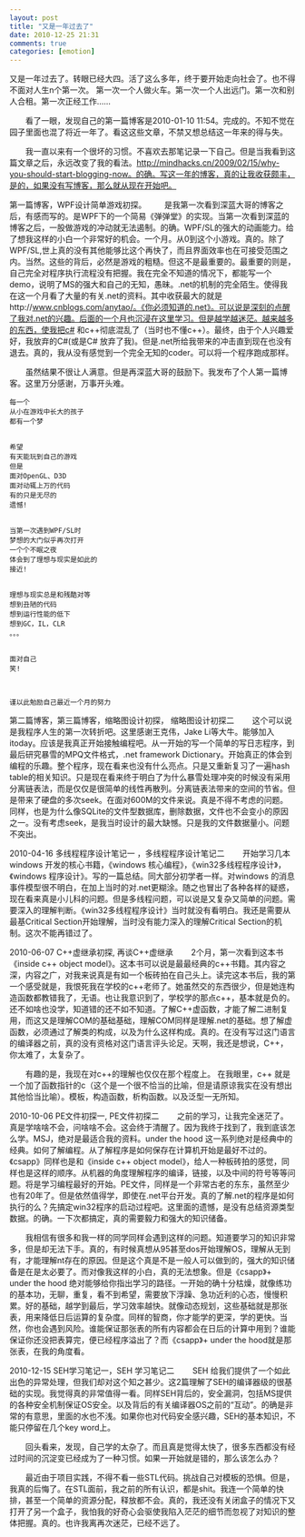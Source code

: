 ```yaml
---
layout: post
title: "又是一年过去了"
date: 2010-12-25 21:31
comments: true
categories: [emotion]
---
```


又是一年过去了。转眼已经大四。活了这么多年，终于要开始走向社会了。也不得不面对人生n个第一次。 第一次一个人做火车。第一次一个人出远门。第一次和别人合租。第一次正经工作……

　　看了一眼，发现自己的第一篇博客是2010-01-10 11:54。完成的。不知不觉在园子里面也混了将近一年了。看这这些文章，不禁又想总结这一年来的得与失。

　　我一直以来有一个很坏的习惯。不喜欢去那笔记录一下自己。但是当我看到这篇文章之后，永远改变了我的看法。http://mindhacks.cn/2009/02/15/why-you-should-start-blogging-now。的确。写这一年的博客，真的让我收获颇丰，是的，如果没有写博客，那么就从现在开始吧。

第一篇博客，WPF设计简单游戏初探。
　　是我第一次看到深蓝大哥的博客之后，有感而写的。是WPF下的一个简易《弹弹堂》的实现。当第一次看到深蓝的博客之后，一股做游戏的冲动就无法遏制。的确。WPF/SL的强大的动画能力。给了想我这样的小白一个非常好的机会。一个月。从0到这个小游戏。真的。除了WPF/SL,世上真的没有其他能够比这个再快了，而且界面效率也在可接受范围之内。当然。这些的背后，必然是游戏的粗糙。但这不是最重要的。最重要的则是，自己完全对程序执行流程没有把握。我在完全不知道的情况下，都能写一个demo，说明了MS的强大和自己的无知，愚昧。.net的机制的完全陌生。使得我在这一个月看了大量的有关.net的资料。其中收获最大的就是http://www.cnblogs.com/anytao/。《你必须知道的.net》。可以说是深刻的点醒了我对.net的兴趣。后面的一个月也沉浸在这里学习。但是越学越迷茫。越来越多的东西，使我把c# 和c++彻底混乱了（当时也不懂c++）。最终，由于个人兴趣爱好，我放弃的C#(或是C# 放弃了我)。但是.net所给我带来的冲击直到现在也没有退去。真的，我从没有感觉到一个完全无知的coder。可以将一个程序跑成那样。

　　虽然结果不很让人满意。但是再深蓝大哥的鼓励下。我发布了个人第一篇博客。这里万分感谢，万事开头难。

	每一个
	从小在游戏中长大的孩子
	都有一个梦
	 
	  
	希望
	有天能玩到自己的游戏
	但是
	面对OpenGL、D3D
	面对动辄上万的代码
	有的只是无尽的
	遗憾!
	 
	  
	当第一次遇到WPF/SL时
	梦想的大门似乎再次打开
	一个个不眠之夜
	体会到了理想与现实是如此的
	接近!
	 
	  
	理想与现实总是和残酷对等
	想到丑陋的代码
	想到运行性能的低下
	想到GC，IL，CLR
	。。。
	 
	  
	面对自己
	笑!
	 
	  
	 
	谨以此勉励自己最近一个月的努力
 

第二篇博客，第三篇博客，缩略图设计初探， 缩略图设计初探二
　　这个可以说是我程序人生的第一次转折吧。这里感谢王克伟，Jake Li等大牛。能够加入itoday。应该是我真正开始接触编程吧。从一开始的写一个简单的写日志程序，到最后研究暴雪的MPQ文件格式，.net framework Dictionary。开始真正的体会到编程的乐趣。整个程序，现在看来也没有什么亮点。只是又重新复习了一遍hash table的相关知识。只是现在看来终于明白了为什么暴雪处理冲突的时候没有采用分离链表法，而是仅仅是很简单的线性再散列。分离链表法带来的空间的节省。但是带来了硬盘的多次seek。在面对600M的文件来说。真是不得不考虑的问题。同样，也是为什么像SQLite的文件型数据库，删除数据，文件也不会变小的原因之一。没有考虑seek，是我当时设计的最大缺憾。只是我的文件数据量小。问题不突出。

2010-04-16 多线程程序设计笔记一 ，多线程程序设计笔记二
　　开始学习几本windows 开发的核心书籍，《windows 核心编程》，《win32多线程程序设计》，《windows 程序设计》。写的一篇总结。同大部分初学者一样。对windows 的消息事件模型很不明白，在加上当时的对.net更糊涂。随之也冒出了各种各样的疑惑，现在看来真是小儿科的问题。但是多线程问题，可以说是又复杂又简单的问题。需要深入的理解判断。《win32多线程程序设计》当时就没有看明白。我还是需要从最基Critical Section开始理解，当时没有能力深入的理解Critical Section的机制。这次不能再错过了。

2010-06-07 C++虚继承初探, 再谈C++虚继承
　　2个月，第一次看到这本书《inside c++ object model》。这本书可以说是最最经典的c++书籍。其内容之深，内容之广，对我来说真是有如一个板砖拍在自己头上。读完这本书后，我的第一个感受就是，我恨死我在学校的c++老师了。她虽然交的东西很少，但是她连构造函数都教错我了，无语。也让我意识到了，学校学的那点c++，基本就是负的。还不如啥也没学，知道错的还不如不知道。了解C++虚函数，才能了解二进制复用，而这又是理解COM的基础基础，理解COM同样是理解.net的基础。想了解虚函数，必须通过了解类的构成，以及为什么这样构成。真的。在没有写过这门语言的编译器之前，真的没有资格对这门语言评头论足。天啊，我还是想说，C++，你太难了，太复杂了。

　　有趣的是，我现在对c++的理解也仅仅在那个程度上。 在我眼里，c++ 就是一个加了函数指针的c（这个是一个很不恰当的比喻，但是请原谅我实在没有想出其他恰当比喻）。模板，构造函数，析构函数。以及泛型一无所知。

2010-10-06 PE文件初探一, PE文件初探二
　　之前的学习，让我完全迷茫了。真是学啥啥不会，问啥啥不会。这会终于清醒了。因为我终于找到了，我到底该怎么学。MSJ，绝对是最适合我的资料。under the hood 这一系列绝对是经典中的经典。如何了解编程。从了解程序是如何保存在计算机开始是最好不过的。《csapp》同样也是和《inside c++ object model》，给人一种板砖拍的感觉，同样也是这样的顺序。从机器的角度理解程序的编译，链接，以及中间的符号等等问题。将是学习编程最好的开始。PE文件，同样是一个非常古老的东东，虽然至少也有20年了。但是依然值得学，即使在.net平台开发。真的了解.net的程序是如何执行的么？先搞定win32程序的启动过程吧。这里面的遗憾，是没有总结资源类型数据。的确。一下次都搞定，真的需要毅力和强大的知识储备。

　　我相信有很多和我一样的同学同样会遇到这样的问题。知道要学习的知识非常多，但是却无法下手。真的，有时候真想从95甚至dos开始理解OS，理解从无到有，才能理解nt存在的原因。但是这个真是不是一般人可以做到的，强大的知识储备是在是太必要了。而对像我这样的小白，真的无法想象。但是《csapp》+ under the hood 绝对能够给你指出学习的路径。一开始的确十分枯燥，就像练功的基本功，无聊，重复，看不到希望，需要放下浮躁、急功近利的心态，慢慢积累。好的基础，越学到最后，学习效率越快。就像动态规划，这些基础就是那张表，用来降低日后运算的复杂度。同样的智商，你才能学的更深，学的更快。当然，你也会遇到风险。谁能保证那张表的所有内容都会在日后的计算中用到？谁能保证你还没把表算完，便已经程序溢出了？而《csapp》+ under the hood就是那张表，在我的角度看。

2010-12-15 SEH学习笔记一，SEH 学习笔记二
　　SEH 给我们提供了一个如此出色的异常处理，但我们却对这个知之甚少。这2篇理解了SEH的编译器级的很基础的实现。我觉得真的非常值得一看。同样SEH背后的，安全漏洞，包括MS提供的各种安全机制保证OS安全。以及背后的有关编译器OS之前的“互动”。的确是非常的有意思，里面的水也不浅。如果你也对代码安全感兴趣，SEH的基本知识，不能只停留在几个key word上。

　　回头看来，发现，自己学的太杂了。而且真是觉得太快了，很多东西都没有经过时间的沉淀变已经成为了一种习惯。如果一开始就是错的，那么该怎么办？

　　最近由于项目实践，不得不看一些STL代码。挑战自己对模板的恐惧。但是，我真的后悔了。在STL面前，我之前的所有认识，都是shit。我连一个简单的快排，甚至一个简单的资源分配，释放都不会。真的，我还没有关闭盒子的情况下又打开了另一个盒子，我怕我的好奇心会驱使我陷入茫茫的细节而忽视了对知识的整体把握。真的。也许我离再次迷茫，已经不远了。
